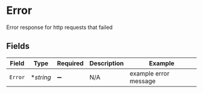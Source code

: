 # Error

Error response for http requests that failed


## Fields

| Field                 | Type                  | Required              | Description           | Example               |
| --------------------- | --------------------- | --------------------- | --------------------- | --------------------- |
| `Error`               | **string*             | :heavy_minus_sign:    | N/A                   | example error message |